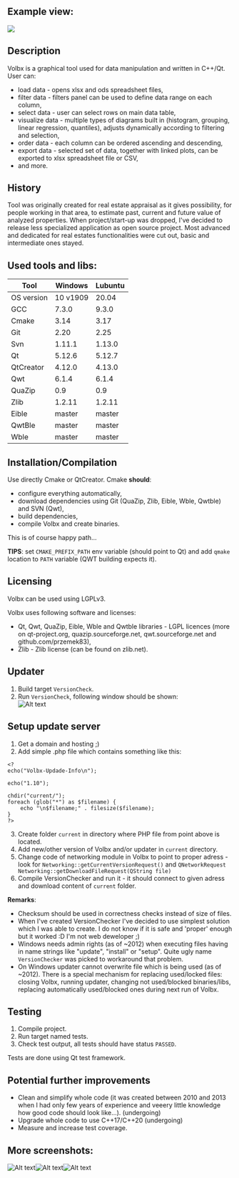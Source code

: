 ## Example view:
![](exampleScreen.gif?raw=true "")

## Description
Volbx is a graphical tool used for data manipulation and written in C++/Qt. User can:
 * load data - opens xlsx and ods spreadsheet files,
 * filter data - filters panel can be used to define data range on each column,
 * select data - user can select rows on main data table, 
 * visualize data - multiple types of diagrams built in (histogram, grouping, linear regression, quantiles), adjusts dynamically according to filtering and selection,
 * order data - each column can be ordered ascending and descending, 
 * export data - selected set of data, together with linked plots, can be exported to xlsx spreadsheet file or CSV,
 * and more. 

## History
Tool was originally created for real estate appraisal as it gives possibility, for people working in that area, to estimate past, current and future value of analyzed properties. When project/start-up was dropped, I've decided to release less specialized application as open source project. Most advanced and dedicated for real estates functionalities were cut out, basic and intermediate ones stayed.

## Used tools and libs:
| Tool |  Windows | Lubuntu |
| --- | --- | --- |
| OS version | 10 v1909 | 20.04 |
| GCC | 7.3.0 | 9.3.0 |
| Cmake | 3.14 | 3.17 |
| Git | 2.20 | 2.25 |
| Svn | 1.11.1 | 1.13.0 |
| Qt | 5.12.6 | 5.12.7 |
| QtCreator | 4.12.0 | 4.13.0 |
| Qwt | 6.1.4 | 6.1.4 |
| QuaZip | 0.9 | 0.9 |
| Zlib | 1.2.11 | 1.2.11 |
| Eible | master | master |
| QwtBle | master | master |
| Wble | master | master |

## Installation/Compilation
Use directly Cmake or QtCreator. Cmake **should**:
- configure everything automatically, 
- download dependencies using Git (QuaZip, Zlib, Eible, Wble, Qwtble) and SVN (Qwt), 
- build dependencies, 
- compile Volbx and create binaries.  

This is of course happy path...  

**TIPS**: set `CMAKE_PREFIX_PATH` env variable (should point to Qt) and add `qmake` location to `PATH` variable (QWT building expects it).   

## Licensing
Volbx can be used using LGPLv3. 

Volbx uses following software and licenses:    
* Qt, Qwt, QuaZip, Eible, Wble and Qwtble libraries - LGPL licences (more on qt-project.org, quazip.sourceforge.net, qwt.sourceforge.net and github.com/przemek83),    
* Zlib - Zlib license (can be found on zlib.net).

## Updater
1) Build target `VersionCheck`.
2) Run `VersionCheck`, following window should be shown:    
![Alt text](updater.jpg?raw=true "")

## Setup update server
1) Get a domain and hosting ;)
2) Add simple .php file which contains something like this:
```
<?
echo("Volbx-Updade-Info\n");

echo("1.10");

chdir("current/");
foreach (glob("*") as $filename) {
    echo "\n$filename;" . filesize($filename);
}
?>
```
3) Create folder `current` in directory where PHP file from point above is located.
4) Add new/other version of Volbx and/or updater in `current` directory.
5) Change code of networking module in Volbx to point to proper adress - look for `Networking::getCurrentVersionRequest()` and `QNetworkRequest Networking::getDownloadFileRequest(QString file)`
6) Compile VersionChecker and run it - it should connect to given adress and download content of `current` folder.

**Remarks**:   
- Checksum should be used in correctness checks instead of size of files.   
- When I've created VersionChecker I've decided to use simplest solution which I was able to create. I do not know if it is safe and 'proper' enough but it worked :D I'm not web deweloper ;)   
- Windows needs admin rights (as of ~2012) when executing files having in name strings like "update", "install" or "setup". Quite ugly name `VersionChecker` was picked to workaround that problem.   
- On Windows updater cannot overwrite file which is being used (as of ~2012). There is a special mechanism for replacing used/locked files: closing Volbx, running updater, changing not used/blocked binaries/libs, replacing automatically used/blocked ones during next run of Volbx.

## Testing
1) Compile project.
2) Run target named tests.
3) Check test output, all tests should have status `PASSED`.    

Tests are done using Qt test framework.

## Potential further improvements
* Clean and simplify whole code (it was created between 2010 and 2013 when I had only few years of experience and veeery little knowledge how good code should look like...). (undergoing)
* Upgrade whole code to use C++17/C++20 (undergoing)
* Measure and increase test coverage.

## More screenshots:
![Alt text](Screenshot2.jpg?raw=true "")![Alt text](Screenshot3.jpg?raw=true "")![Alt text](Screenshot4.jpg?raw=true "")
